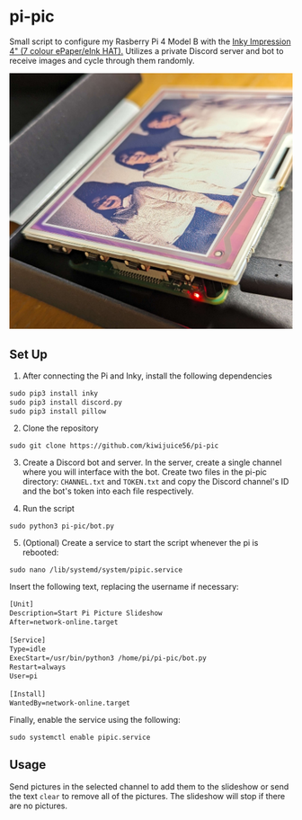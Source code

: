 # pi-pic
Small script to configure my Rasberry Pi 4 Model B with the [Inky Impression 4" (7 colour ePaper/eInk HAT).](https://shop.pimoroni.com/products/inky-impression-4?variant=39599238807635) Utilizes a private Discord server and bot to receive images and cycle through them randomly.

![Example image](example.jpeg "Example")

## Set Up 
1) After connecting the Pi and Inky, install the following dependencies
```
sudo pip3 install inky
sudo pip3 install discord.py
sudo pip3 install pillow
```

2) Clone the repository 
```
sudo git clone https://github.com/kiwijuice56/pi-pic
```

3) Create a Discord bot and server. In the server, create a single channel where you will interface with the bot. Create two files in the pi-pic directory: `CHANNEL.txt` and `TOKEN.txt` and copy the Discord channel's ID and the bot's token into each file respectively.

4) Run the script
```
sudo python3 pi-pic/bot.py
```

5) (Optional) Create a service to start the script whenever the pi is rebooted:
```
sudo nano /lib/systemd/system/pipic.service
```
Insert the following text, replacing the username if necessary:
```
[Unit]
Description=Start Pi Picture Slideshow
After=network-online.target

[Service]
Type=idle
ExecStart=/usr/bin/python3 /home/pi/pi-pic/bot.py
Restart=always
User=pi

[Install]
WantedBy=network-online.target
```

Finally, enable the service using the following:
```
sudo systemctl enable pipic.service
```

## Usage
Send pictures in the selected channel to add them to the slideshow or send the text `clear` to remove all of the pictures. The slideshow will stop if there are no pictures.